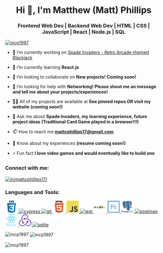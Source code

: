 <h1 align="center">Hi 👋, I'm Matthew (Matt) Phillips</h1>
<h3 align="center">Frontend Web Dev | Backend Web Dev | HTML | CSS | JavaScript | React | Node.js | SQL</h3>

<p align="left"> <a href="https://github.com/ryo-ma/github-profile-trophy"><img src="https://github-profile-trophy.vercel.app/?username=mcp1997" alt="mcp1997" /></a> </p>

- 🔭 I’m currently working on [Spade Invaders - Retro Arcade-themed Blackjack](https://github.com/mcp1997/spade-invaders)

- 🌱 I’m currently learning **React.js**

- 👯 I’m looking to collaborate on **New projects! Coming soon!**

- 🤝 I’m looking for help with **Networking! Please shoot me an message and tell me about your projects/experiences!**

- 👨‍💻 All of my projects are available at **See pinned repos OR visit my website (coming soon!)**

- 💬 Ask me about **Spade Invaders, my learning experience, future project ideas (Traditional Card Game played in a browser!!!)**

- 📫 How to reach me **mattcphillips17@gmail.com**

- 📄 Know about my experiences **(resume coming soon!)**

- ⚡ Fun fact **I love video games and would eventually like to build one**

<h3 align="left">Connect with me:</h3>
<p align="left">
<a href="https://linkedin.com/in/mattcphillips17/" target="blank"><img align="center" src="https://raw.githubusercontent.com/rahuldkjain/github-profile-readme-generator/master/src/images/icons/Social/linked-in-alt.svg" alt="in/mattcphillips17/" height="30" width="40" /></a>
</p>

<h3 align="left">Languages and Tools:</h3>
<p align="left"> <a href="https://www.w3schools.com/css/" target="_blank" rel="noreferrer"> <img src="https://raw.githubusercontent.com/devicons/devicon/master/icons/css3/css3-original-wordmark.svg" alt="css3" width="40" height="40"/> </a> <a href="https://www.cypress.io" target="_blank" rel="noreferrer"> <img src="https://raw.githubusercontent.com/simple-icons/simple-icons/6e46ec1fc23b60c8fd0d2f2ff46db82e16dbd75f/icons/cypress.svg" alt="cypress" width="40" height="40"/> </a> <a href="https://git-scm.com/" target="_blank" rel="noreferrer"> <img src="https://www.vectorlogo.zone/logos/git-scm/git-scm-icon.svg" alt="git" width="40" height="40"/> </a> <a href="https://www.w3.org/html/" target="_blank" rel="noreferrer"> <img src="https://raw.githubusercontent.com/devicons/devicon/master/icons/html5/html5-original-wordmark.svg" alt="html5" width="40" height="40"/> </a> <a href="https://developer.mozilla.org/en-US/docs/Web/JavaScript" target="_blank" rel="noreferrer"> <img src="https://raw.githubusercontent.com/devicons/devicon/master/icons/javascript/javascript-original.svg" alt="javascript" width="40" height="40"/> </a> <a href="https://jestjs.io" target="_blank" rel="noreferrer"> <img src="https://www.vectorlogo.zone/logos/jestjsio/jestjsio-icon.svg" alt="jest" width="40" height="40"/> </a> <a href="https://nodejs.org" target="_blank" rel="noreferrer"> <img src="https://raw.githubusercontent.com/devicons/devicon/master/icons/nodejs/nodejs-original-wordmark.svg" alt="nodejs" width="40" height="40"/> </a> <a href="https://www.photoshop.com/en" target="_blank" rel="noreferrer"> <img src="https://raw.githubusercontent.com/devicons/devicon/master/icons/photoshop/photoshop-line.svg" alt="photoshop" width="40" height="40"/> </a> <a href="https://www.postgresql.org" target="_blank" rel="noreferrer"> <img src="https://raw.githubusercontent.com/devicons/devicon/master/icons/postgresql/postgresql-original-wordmark.svg" alt="postgresql" width="40" height="40"/> </a> <a href="https://postman.com" target="_blank" rel="noreferrer"> <img src="https://www.vectorlogo.zone/logos/getpostman/getpostman-icon.svg" alt="postman" width="40" height="40"/> </a> <a href="https://reactjs.org/" target="_blank" rel="noreferrer"> <img src="https://raw.githubusercontent.com/devicons/devicon/master/icons/react/react-original-wordmark.svg" alt="react" width="40" height="40"/> </a> <a href="https://redux.js.org" target="_blank" rel="noreferrer"> <img src="https://raw.githubusercontent.com/devicons/devicon/master/icons/redux/redux-original.svg" alt="redux" width="40" height="40"/> </a> <a href="https://www.sqlite.org/" target="_blank" rel="noreferrer"> <img src="https://www.vectorlogo.zone/logos/sqlite/sqlite-icon.svg" alt="sqlite" width="40" height="40"/> </a> </p>

<p><img align="left" src="https://github-readme-stats.vercel.app/api/top-langs?username=mcp1997&show_icons=true&locale=en&layout=compact" alt="mcp1997" /></p>

<p>&nbsp;<img align="center" src="https://github-readme-stats.vercel.app/api?username=mcp1997&show_icons=true&locale=en" alt="mcp1997" /></p>

<p><img align="center" src="https://github-readme-streak-stats.herokuapp.com/?user=mcp1997&" alt="mcp1997" /></p>
